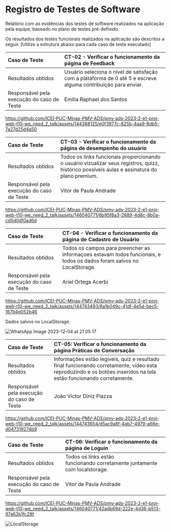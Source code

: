 # Registro de Testes de Software

Relatório com as evidências dos testes de software realizados na aplicação pela equipe, baseado no plano de testes pré-definido.

Os resultados dos testes funcionais realizados na aplicação são descritos a seguir. [Utilize a estrutura abaixo para cada caso de teste executado]

|Caso de Teste    | CT-02 - Verificar o funcionamento da página de Feedback |
|:---|:---|
| Resultados obtidos | Usuário seleciona o nível de satisfação com a plataforma de 0 até 5 e escreve alguma contribuição para enviar.  |
| Responsável pela execução do caso de Teste | Emília Raphael dos Santos |


https://github.com/ICEI-PUC-Minas-PMV-ADS/pmv-ads-2023-2-e1-proj-web-t10-we_need_2_talk/assets/144388125/e0f3977c-825b-4aa9-8db5-7a27d25d4a50


|Caso de Teste    | CT-03 - Verificar o funcionamento da página de desempenho do usuário |
|:---|:---|
| Resultados obtidos | Todos os links funcionais proporcionando o usuário vizualizar seus registros, quizz, histórico possíveis aulas e assinatura do plano premium.   |
| Responsável pela execução do caso de Teste | Vitor de Paula Andrade |



https://github.com/ICEI-PUC-Minas-PMV-ADS/pmv-ads-2023-2-e1-proj-web-t10-we_need_2_talk/assets/146040771/6b95f8a3-2889-4d8c-8b0a-cd5d0df0ad6d

|Caso de Teste    | CT-04 - Verificar o funcionamento da página de Cadastro de Usuário |
|:---|:---|
| Resultados obtidos | Todos os campos para preencher as informaçoes estavam todos funcionais, e todos os dados foram salvos no LocalStorage.   |
| Responsável pela execução do caso de Teste | Ariel Ortega Acerbi |


https://github.com/ICEI-PUC-Minas-PMV-ADS/pmv-ads-2023-2-e1-proj-web-t10-we_need_2_talk/assets/144743493/8a1b049c-41df-4e5d-bec5-167b4e052b46


Dados salvos no LocalStorage.


![WhatsApp Image 2023-12-04 at 21 05 17](https://github.com/ICEI-PUC-Minas-PMV-ADS/pmv-ads-2023-2-e1-proj-web-t10-we_need_2_talk/assets/144743493/fda2646a-8f43-4588-8198-ae65c05db98b)


|Caso de Teste    | CT-05: Verificar o funcionamento da página Práticas de Conversação |
|:---|:---|
| Resultados obtidos |  Informações estão legíveis, quiz e resultado final funcionando corretamente, vídeo esta reproduzindo e os botões inseridos na tela estão funcionando corretamente.  |
| Responsável pela execução do caso de Teste | João Victor Diniz Piazza |

https://github.com/ICEI-PUC-Minas-PMV-ADS/pmv-ads-2023-2-e1-proj-web-t10-we_need_2_talk/assets/144743654/d5ac9a8f-4ab7-4979-a66e-d047319274b9


|Caso de Teste    | CT-06: Verificar o funcionamento da página de Loguin   |
|:---|:---|
| Resultados obtidos | Todos os links estão funcionando corretamente juntamente com  localstorage.  |
| Responsável pela execução do caso de Teste | Vitor de Paula Andrade |


https://github.com/ICEI-PUC-Minas-PMV-ADS/pmv-ads-2023-2-e1-proj-web-t10-we_need_2_talk/assets/146040771/42adb69d-222e-4d36-b513-97a63b1fc28f

![LocalStorage](https://github.com/ICEI-PUC-Minas-PMV-ADS/pmv-ads-2023-2-e1-proj-web-t10-we_need_2_talk/assets/146040771/4affeae7-6c27-4e9c-ba78-e9e2e59abaf4)










